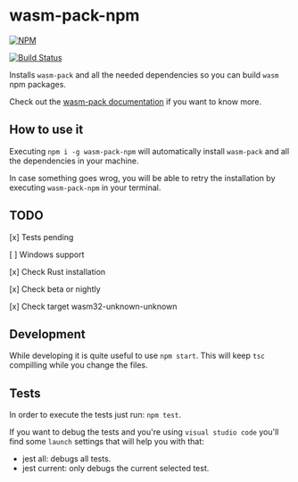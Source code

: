# wasm-pack-npm

[![NPM](https://nodei.co/npm/wasm-pack-npm.png)](https://nodei.co/npm/wasm-pack-npm/)

[![Build Status](https://travis-ci.org/robertohuertasm/wasm-pack-npm.svg?branch=master)](https://travis-ci.org/robertohuertasm/wasm-pack-npm)

Installs `wasm-pack` and all the needed dependencies so you can build `wasm` npm packages.

Check out the [wasm-pack documentation](https://rustwasm.github.io/wasm-pack/book/) if you want to know more.

## How to use it

Executing `npm i -g wasm-pack-npm` will automatically install `wasm-pack` and all the dependencies in your machine.

In case something goes wrog, you will be able to retry the installation by executing `wasm-pack-npm` in your terminal.

## TODO

[x] Tests pending

[ ] Windows support

[x] Check Rust installation

[x] Check beta or nightly

[x] Check target wasm32-unknown-unknown

## Development

While developing it is quite useful to use `npm start`. This will keep `tsc` compilling while you change the files.

## Tests

In order to execute the tests just run: `npm test`.

If you want to debug the tests and you're using `visual studio code` you'll find some `launch` settings that will help you with that:

- jest all: debugs all tests.
- jest current: only debugs the current selected test.

